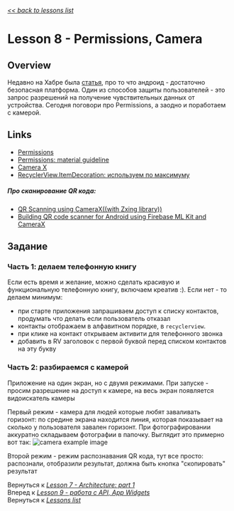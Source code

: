 [*<< back to lessons list*](../readme.md)

# Lesson 8 - Permissions, Camera
## Overview
Недавно на Хабре была [статья](https://habr.com/ru/company/vdsina/blog/509934/), про то что андроид - достаточно безопасная платформа. Один из способов защиты пользователей - это запрос разрешений на получение чувствительных данных от устройства. Сегодня поговори про Permissions, а заодно и поработаем с камерой.  

## Links
- [Permissions](https://developer.android.com/guide/topics/permissions/overview)  
- [Permissions: material guideline](https://material.io/design/platform-guidance/android-permissions.html#usage)
- [Camera X](https://developer.android.com/training/camerax)
- [RecyclerView.ItemDecoration: используем по максимуму](https://habr.com/ru/company/surfstudio/blog/513038/)

##### Про сканирование QR кода:
- [QR Scanning using CameraX((with Zxing library))](https://medium.com/@msasikanth/qr-scanning-using-camerax-4757ed3687f8)
- [Building QR code scanner for Android using Firebase ML Kit and CameraX](https://www.natigbabayev.com/2019-07-13/building-qr-code-scanner-for-android-using-firebase-ml-kit-and-camerax)

## Задание
### Часть 1: делаем телефонную книгу
Если есть время и желание, можно сделать красивую и функциональную 
телефонную книгу, включаем креатив :). Если нет - то делаем минимум:
- при старте приложения запрашиваем доступ к списку контактов, продумать что делать если пользователь отказал
- контакты отображаем в алфавитном порядке, в `recyclerview`.
- при клике на контакт открываем активити для телефонного звонка 
- добавить в RV заголовок с первой буквой перед списком контактов на эту букву

### Часть 2: разбираемся с камерой
Приложение на один экран, но с двумя режимами. При запуске - просим разрешение на доступ к камере, на весь экран появляется видоискатель камеры 

Первый режим - камера для людей которые любят заваливать горизонт: по средине экрана находится линия, которая показывает на сколько у пользователя завален горизонт. При фотографировании аккуратно складываем фотографии в папочку. Выглядит это примерно вот так:
![camera example image](imgs/lesson_8_img1.jpg) 

Второй режим - режим распознавания QR кода, тут все просто: распознали, отобразили результат, должна быть кнопка "скопировать" результат


Вернуться к [*Lesson 7 - Architecture: part 1*](./lesson_7.md)  
Вперед к [*Lesson 9 - работа с API, App Widgets*](./lesson_9.md)  
Вернуться к [*Lessons list*](../readme.md)